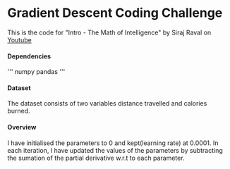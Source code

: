 # Gradient Descent Coding Challenge

This is the code for "Intro - The Math of Intelligence" by Siraj Raval on [Youtube](https://www.youtube.com/watch?v=xRJCOz3AfYY)

#### Dependencies 
'''
numpy
pandas
'''

#### Dataset
The dataset consists of two variables distance travelled and calories burned.

#### Overview

I have initialised the parameters to 0 and kept(learning rate) at 0.0001. 
In each iteration, I have updated the values of the parameters by subtracting the sumation of the partial derivative w.r.t to each parameter. 



